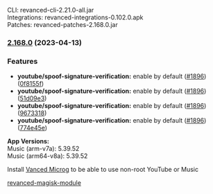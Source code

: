 CLI: revanced-cli-2.21.0-all.jar  
Integrations: revanced-integrations-0.102.0.apk  
Patches: revanced-patches-2.168.0.jar  

### [2.168.0](https://github.com/revanced/revanced-patches/compare/v2.167.1...v2.168.0) (2023-04-13)
### Features
* **youtube/spoof-signature-verification:** enable by default ([#1896](https://github.com/revanced/revanced-patches/issues/1896)) ([0f8155f](https://github.com/revanced/revanced-patches/commit/0f8155fa6940130f9ae08aecbeaee4d9c903a863))
* **youtube/spoof-signature-verification:** enable by default ([#1896](https://github.com/revanced/revanced-patches/issues/1896)) ([51d09e3](https://github.com/revanced/revanced-patches/commit/51d09e3fbc0bd2cb40db4f8904be68aec9f0b809))
* **youtube/spoof-signature-verification:** enable by default ([#1896](https://github.com/revanced/revanced-patches/issues/1896)) ([9673318](https://github.com/revanced/revanced-patches/commit/9673318ea8b217f2043c0710a1857f96f87f670a))
* **youtube/spoof-signature-verification:** enable by default ([#1896](https://github.com/revanced/revanced-patches/issues/1896)) ([774e45e](https://github.com/revanced/revanced-patches/commit/774e45ed50bb15adb2b55d103ff7bfae38570056))

  
**App Versions:**  
Music (arm-v7a): 5.39.52  
Music (arm64-v8a): 5.39.52  

Install [Vanced Microg](https://github.com/TeamVanced/VancedMicroG/releases) to be able to use non-root YouTube or Music  

[revanced-magisk-module](https://github.com/j-hc/revanced-magisk-module)  

